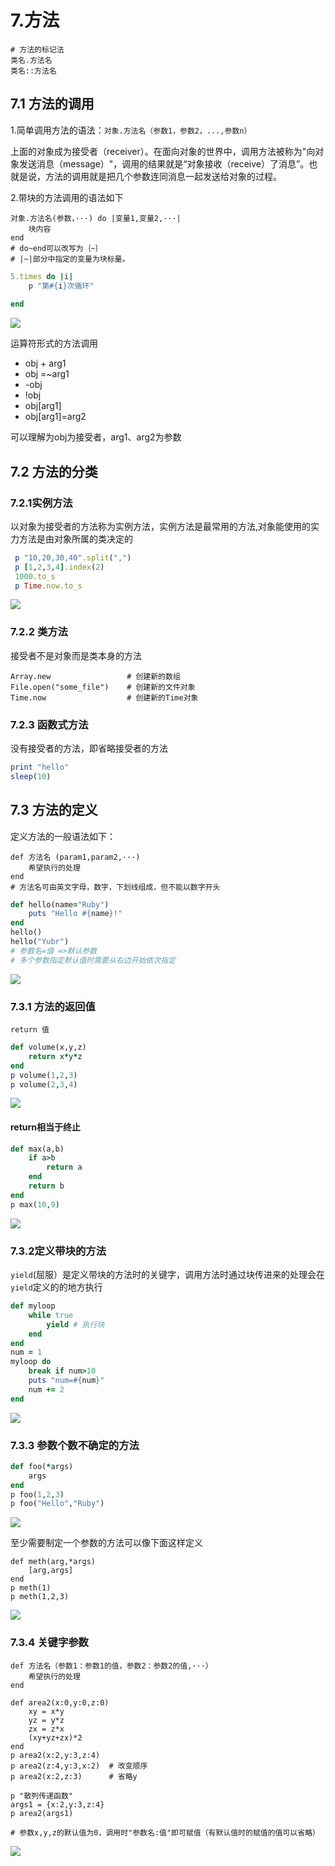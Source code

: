 # 7.方法

```text
# 方法的标记法
类名.方法名
类名::方法名
```

## 7.1 方法的调用

1.简单调用方法的语法：`对象.方法名（参数1，参数2，...,参数n）`

上面的对象成为接受者（receiver）。在面向对象的世界中，调用方法被称为"向对象发送消息（message）"，调用的结果就是“对象接收（receive）了消息”。也就是说，方法的调用就是把几个参数连同消息一起发送给对象的过程。

2.带块的方法调用的语法如下

```text
对象.方法名(参数，···) do |变量1,变量2,···|
    块内容
end
# do~end可以改写为｛~｝
# |~|部分中指定的变量为块标量。
```

```ruby
5.times do |i|
	p "第#{i}次循环"
	
end
```

![](../.gitbook/assets/image%20%2889%29.png)

运算符形式的方法调用

* obj + arg1
* obj =~arg1
* -obj
* !obj
* obj\[arg1\]
* obj\[arg1\]=arg2

可以理解为obj为接受者，arg1、arg2为参数

## 7.2 方法的分类

### 7.2.1实例方法

以对象为接受者的方法称为实例方法，实例方法是最常用的方法,对象能使用的实力方法是由对象所属的类决定的

```ruby
 p "10,20,30,40".split(",")
 p [1,2,3,4].index(2)
 1000.to_s
 p Time.now.to_s
```

![](../.gitbook/assets/image%20%2828%29.png)

### 7.2.2 类方法

接受者不是对象而是类本身的方法

```text
Array.new                 # 创建新的数组
File.open("some_file")    # 创建新的文件对象
Time.now                  # 创建新的Time对象
```

### 7.2.3 函数式方法

没有接受者的方法，即省略接受者的方法

```ruby
print "hello"
sleep(10)
```

## 7.3 方法的定义

定义方法的一般语法如下：

```text
def 方法名 (param1,param2,···)
    希望执行的处理
end
# 方法名可由英文字母，数字，下划线组成，但不能以数字开头
```

```ruby
def hello(name="Ruby")  
	puts "Hello #{name}!"
end
hello()
hello("Yubr")
# 参数名=值 =>默认参数
# 多个参数指定默认值时需要从右边开始依次指定
```

![](../.gitbook/assets/image%20%2857%29.png)

### 7.3.1 方法的返回值

`return 值`

```ruby
def volume(x,y,z)
	return x*y*z
end
p volume(1,2,3)
p volume(2,3,4)
```

![](../.gitbook/assets/image%20%28101%29.png)

#### return相当于终止

```ruby
def max(a,b)
	if a>b 
		return a
	end
	return b 
end
p max(10,9)

```

![](../.gitbook/assets/image%20%2832%29.png)

### 7.3.2定义带块的方法

`yield`\(屈服）是定义带块的方法时的关键字，调用方法时通过块传进来的处理会在`yield`定义的的地方执行

```ruby
def myloop
	while true
		yield # 执行块
	end
end
num = 1
myloop do
	break if num>10
	puts "num=#{num}"
	num += 2
end
```

![](../.gitbook/assets/image%20%2863%29.png)

### 7.3.3 参数个数不确定的方法

```ruby
def foo(*args)
	args
end
p foo(1,2,3)
p foo("Hello","Ruby")
```

![](../.gitbook/assets/image%20%2893%29.png)

至少需要制定一个参数的方法可以像下面这样定义

```text
def meth(arg,*args)
	[arg,args]
end
p meth(1)
p meth(1,2,3)
```

![](../.gitbook/assets/image%20%2820%29.png)

### 7.3.4 关键字参数

```text
def 方法名（参数1：参数1的值，参数2：参数2的值,···）
    希望执行的处理
end
```

```text
def area2(x:0,y:0,z:0)
	xy = x*y
	yz = y*z
	zx = z*x
	(xy+yz+zx)*2
end
p area2(x:2,y:3,z:4)
p area2(z:4,y:3,x:2)  # 改变顺序
p area2(x:2,z:3)	  # 省略y

p "散列传递函数"
args1 = {x:2,y:3,z:4}
p area2(args1)

# 参数x,y,z的默认值为0，调用时"参数名:值"即可赋值（有默认值时的赋值的值可以省略）
```

![](../.gitbook/assets/image.png)

